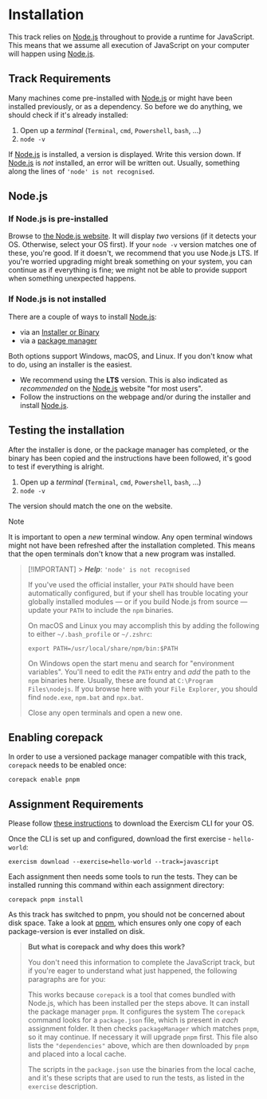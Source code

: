 # Installation

This track relies on [Node.js][web-nodejs] throughout to provide a runtime for JavaScript.
This means that we assume all execution of JavaScript on your computer will happen using [Node.js][web-nodejs].

## Track Requirements

Many machines come pre-installed with [Node.js][web-nodejs] or might have been installed previously, or as a dependency.
So before we do anything, we should check if it's already installed:

1. Open up a _terminal_ (`Terminal`, `cmd`, `Powershell`, `bash`, ...)
1. `node -v`

If [Node.js][web-nodejs] is installed, a version is displayed.
Write this version down.
If [Node.js][web-nodejs] is _not_ installed, an error will be written out.
Usually, something along the lines of `'node' is not recognised`.

## Node.js

### If Node.js is pre-installed

Browse to [the Node.js website][web-nodejs].
It will display _two_ versions (if it detects your OS. Otherwise, select your OS first).
If your `node -v` version matches one of these, you're good.
If it doesn't, we recommend that you use Node.js LTS.
If you're worried upgrading might break something on your system, you can continue as if everything is fine;
we might not be able to provide support when something unexpected happens.

### If Node.js is not installed

There are a couple of ways to install [Node.js][web-nodejs]:

- via an [Installer or Binary][web-nodejs-download]
- via a [package manager][web-nodejs-package]

Both options support Windows, macOS, and Linux. If you don't know what to do, using an installer is the easiest.

- We recommend using the **LTS** version. This is also indicated as _recommended_ on the [Node.js][web-nodejs] website "for most users".
- Follow the instructions on the webpage and/or during the installer and install [Node.js][web-nodejs].

## Testing the installation

After the installer is done, or the package manager has completed, or the binary has been copied and the instructions have been followed, it's good to test if everything is alright.

1. Open up a _terminal_ (`Terminal`, `cmd`, `Powershell`, `bash`, ...)
1. `node -v`

The version should match the one on the website.

> [!NOTE]
> It is important to open a _new_ terminal window.
> Any open terminal windows might not have been refreshed after the installation completed.
> This means that the open terminals don't know that a new program was installed.

> [!IMPORTANT] > _**Help**_: `'node' is not recognised`
>
> If you've used the official installer, your `PATH` should have been automatically configured, but if your shell has trouble locating your globally installed modules &mdash; or if you build Node.js from source &mdash; update your `PATH` to include the `npm` binaries.
>
> On macOS and Linux you may accomplish this by adding the following to either `~/.bash_profile` or `~/.zshrc`:
>
> ```shell
> export PATH=/usr/local/share/npm/bin:$PATH
> ```
>
> On Windows open the start menu and search for "environment variables".
> You'll need to edit the `PATH` entry and _add_ the path to the `npm` binaries here.
> Usually, these are found at `C:\Program Files\nodejs`.
> If you browse here with your `File Explorer`, you should find `node.exe`, `npm.bat` and `npx.bat`.
>
> Close any open terminals and open a new one.

## Enabling corepack

In order to use a versioned package manager compatible with this track, `corepack` needs to be enabled once:

```shell
corepack enable pnpm
```

## Assignment Requirements

Please follow [these instructions][cli-walkthrough] to download the Exercism CLI for your OS.

Once the CLI is set up and configured, download the first exercise - `hello-world`:

```shell
exercism download --exercise=hello-world --track=javascript
```

Each assignment then needs some tools to run the tests.
They can be installed running this command within each assignment directory:

```shell
corepack pnpm install
```

As this track has switched to pnpm, you should not be concerned about disk space.
Take a look at [pnpm](https://pnpm.io/), which ensures only one copy of each package-version is ever installed on disk.

> **But what is corepack and why does this work?**
>
> You don't need this information to complete the JavaScript track, but if you're eager to understand what just happened, the following paragraphs are for you:
>
> This works because `corepack` is a tool that comes bundled with Node.js, which has been installed per the steps above.
> It can install the package manager `pnpm`. It configures the system
> The `corepack` command looks for a `package.json` file, which is present in _each_ assignment folder.
> It then checks `packageManager` which matches `pnpm`, so it may continue. If necessary it will upgrade `pnpm` first.
> This file also lists the `"dependencies"` above, which are then downloaded by `pnpm` and placed into a local cache.
>
> The scripts in the `package.json` use the binaries from the local cache, and it's these scripts that are used to run the tests, as listed in the `exercise` description.

[web-nodejs]: https://nodejs.org/
[web-nodejs-download]: https://nodejs.org/en/download/
[web-nodejs-package]: https://nodejs.org/en/download/package-manager/
[cli-walkthrough]: https://exercism.org/cli-walkthrough
